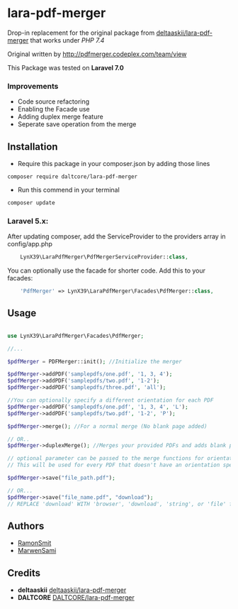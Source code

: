 # lara-pdf-merger

Drop-in replacement for the original package from [deltaaskii/lara-pdf-merger](https://github.com/deltaaskii/lara-pdf-merger) that works under *PHP 7.4*


Original written by http://pdfmerger.codeplex.com/team/view

This Package was tested on **Laravel 7.0**

### Improvements 

* Code source refactoring
* Enabling the Facade use
* Adding duplex merge feature
* Seperate save operation from the merge
  
## Installation

* Require this package in your composer.json by adding those lines

```
composer require daltcore/lara-pdf-merger
```

* Run  this commend in your terminal
```bash
composer update
```
### Laravel 5.x:

After updating composer, add the ServiceProvider to the providers array in config/app.php
```php
    LynX39\LaraPdfMerger\PdfMergerServiceProvider::class,
```
You can optionally use the facade for shorter code. Add this to your facades:
```php
    'PdfMerger' => LynX39\LaraPdfMerger\Facades\PdfMerger::class,
```
## Usage

```php

use LynX39\LaraPdfMerger\Facades\PdfMerger;

//...

$pdfMerger = PDFMerger::init(); //Initialize the merger

$pdfMerger->addPDF('samplepdfs/one.pdf', '1, 3, 4');
$pdfMerger->addPDF('samplepdfs/two.pdf', '1-2');
$pdfMerger->addPDF('samplepdfs/three.pdf', 'all');

//You can optionally specify a different orientation for each PDF
$pdfMerger->addPDF('samplepdfs/one.pdf', '1, 3, 4', 'L');
$pdfMerger->addPDF('samplepdfs/two.pdf', '1-2', 'P');

$pdfMerger->merge(); //For a normal merge (No blank page added)

// OR..
$pdfMerger->duplexMerge(); //Merges your provided PDFs and adds blank pages between documents as needed to allow duplex printing

// optional parameter can be passed to the merge functions for orientation (P for protrait, L for Landscape). 
// This will be used for every PDF that doesn't have an orientation specified

$pdfMerger->save("file_path.pdf");

// OR...
$pdfMerger->save("file_name.pdf", "download");
// REPLACE 'download' WITH 'browser', 'download', 'string', or 'file' for output options

```

## Authors
* [RamonSmit](https://github.com/RamonSmit)
* [MarwenSami](https://github.com/MarwenSami)


## Credits
* **deltaaskii** [deltaaskii/lara-pdf-merger](https://github.com/deltaaskii/lara-pdf-merger)
* **DALTCORE** [DALTCORE/lara-pdf-merger](https://github.com/DALTCORE/lara-pdf-merger)
